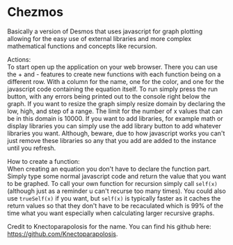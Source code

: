 # Chezmos
Basically a version of Desmos that uses javascript for graph plotting allowing for the easy use of external libraries and more complex mathematical functions and concepts like recursion.

Actions: <br/>
To start open up the application on your web browser. There you can use the + and - features to create new functions with each function being on a different row. With a column for the name, one for the color, and one for the javascript code containing the equation itself. To run simply press the run button, with any errors being printed out to the console right below the graph. If you want to resize the graph simply resize domain by declaring the low, high, and step of a range. The limit for the number of x values that can be in this domain is 10000. If you want to add libraries, for example math or display libraries you can simply use the add library button to add whatever libraries you want. Although, beware, due to how javascript works you can't just remove these libraries so any that you add are added to the instance until you refresh.

How to create a function: <br/>
When creating an equation you don't have to declare the function part. Simply type some normal javascript code and return the value that you want to be graphed. To call your own function for recursion simply call `self(x)` (although just as a reminder u can't recurse too many times). You could also use `trueSelf(x)` if you want, but `self(x)` is typically faster as it caches the return values so that they don't have to be recaculated which is 99% of the time what you want especially when calculating larger recursive graphs.

Credit to Knectoparapolosis for the name. You can find his github here: https://github.com/Knectoparapolosis.
